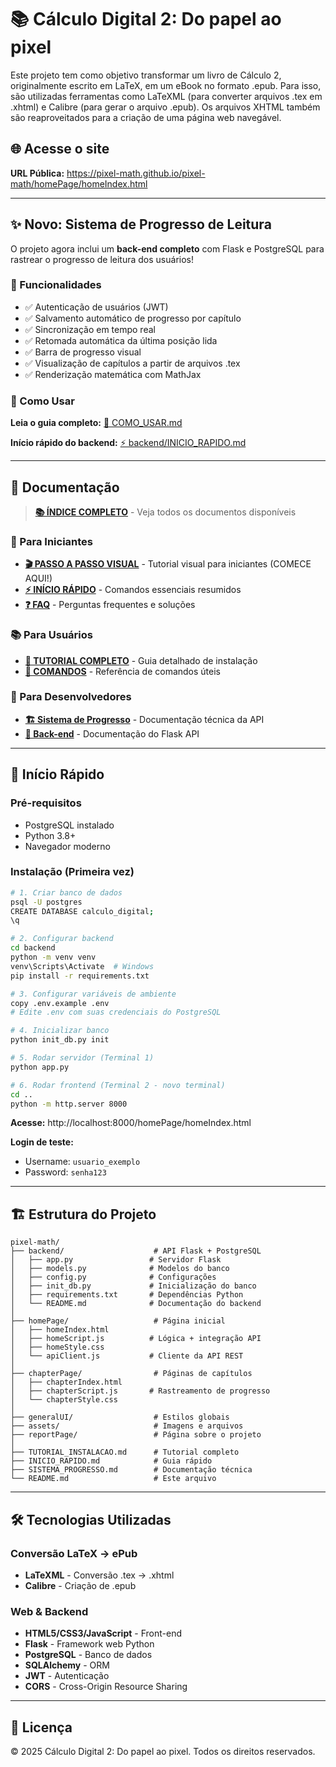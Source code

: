 # 📚 Cálculo Digital 2: Do papel ao pixel

Este projeto tem como objetivo transformar um livro de Cálculo 2, originalmente escrito em LaTeX, em um eBook no formato .epub. Para isso, são utilizadas ferramentas como LaTeXML (para converter arquivos .tex em .xhtml) e Calibre (para gerar o arquivo .epub). Os arquivos XHTML também são reaproveitados para a criação de uma página web navegável.

## 🌐 Acesse o site
**URL Pública:** https://pixel-math.github.io/pixel-math/homePage/homeIndex.html

---

## ✨ Novo: Sistema de Progresso de Leitura

O projeto agora inclui um **back-end completo** com Flask e PostgreSQL para rastrear o progresso de leitura dos usuários!

### 🎯 Funcionalidades
- ✅ Autenticação de usuários (JWT)
- ✅ Salvamento automático de progresso por capítulo
- ✅ Sincronização em tempo real
- ✅ Retomada automática da última posição lida
- ✅ Barra de progresso visual
- ✅ Visualização de capítulos a partir de arquivos .tex
- ✅ Renderização matemática com MathJax

### 🚀 Como Usar

**Leia o guia completo:** [📖 COMO_USAR.md](COMO_USAR.md)

**Início rápido do backend:** [⚡ backend/INICIO_RAPIDO.md](backend/INICIO_RAPIDO.md)

---

## 📖 Documentação

> **[📚 ÍNDICE COMPLETO](INDICE.md)** - Veja todos os documentos disponíveis

### 🎯 Para Iniciantes
- **[🎬 PASSO A PASSO VISUAL](PASSO_A_PASSO.md)** - Tutorial visual para iniciantes (COMECE AQUI!)
- **[⚡ INÍCIO RÁPIDO](INICIO_RAPIDO.md)** - Comandos essenciais resumidos
- **[❓ FAQ](FAQ.md)** - Perguntas frequentes e soluções

### 📚 Para Usuários
- **[📘 TUTORIAL COMPLETO](TUTORIAL_INSTALACAO.md)** - Guia detalhado de instalação
- **[📝 COMANDOS](COMANDOS.md)** - Referência de comandos úteis

### 🔧 Para Desenvolvedores
- **[🏗️ Sistema de Progresso](SISTEMA_PROGRESSO.md)** - Documentação técnica da API
- **[🐍 Back-end](backend/README.md)** - Documentação do Flask API

---

## 🚀 Início Rápido

### Pré-requisitos
- PostgreSQL instalado
- Python 3.8+
- Navegador moderno

### Instalação (Primeira vez)

```bash
# 1. Criar banco de dados
psql -U postgres
CREATE DATABASE calculo_digital;
\q

# 2. Configurar backend
cd backend
python -m venv venv
venv\Scripts\Activate  # Windows
pip install -r requirements.txt

# 3. Configurar variáveis de ambiente
copy .env.example .env
# Edite .env com suas credenciais do PostgreSQL

# 4. Inicializar banco
python init_db.py init

# 5. Rodar servidor (Terminal 1)
python app.py

# 6. Rodar frontend (Terminal 2 - novo terminal)
cd ..
python -m http.server 8000
```

**Acesse:** http://localhost:8000/homePage/homeIndex.html

**Login de teste:**
- Username: `usuario_exemplo`
- Password: `senha123`

---

## 🏗️ Estrutura do Projeto

```
pixel-math/
├── backend/                    # API Flask + PostgreSQL
│   ├── app.py                 # Servidor Flask
│   ├── models.py              # Modelos do banco
│   ├── config.py              # Configurações
│   ├── init_db.py             # Inicialização do banco
│   ├── requirements.txt       # Dependências Python
│   └── README.md              # Documentação do backend
│
├── homePage/                   # Página inicial
│   ├── homeIndex.html
│   ├── homeScript.js          # Lógica + integração API
│   ├── homeStyle.css
│   └── apiClient.js           # Cliente da API REST
│
├── chapterPage/                # Páginas de capítulos
│   ├── chapterIndex.html
│   ├── chapterScript.js       # Rastreamento de progresso
│   └── chapterStyle.css
│
├── generalUI/                  # Estilos globais
├── assets/                     # Imagens e arquivos
├── reportPage/                 # Página sobre o projeto
│
├── TUTORIAL_INSTALACAO.md      # Tutorial completo
├── INICIO_RAPIDO.md            # Guia rápido
├── SISTEMA_PROGRESSO.md        # Documentação técnica
└── README.md                   # Este arquivo
```

---

## 🛠️ Tecnologias Utilizadas

### Conversão LaTeX → ePub
- **LaTeXML** - Conversão .tex → .xhtml
- **Calibre** - Criação de .epub

### Web & Backend
- **HTML5/CSS3/JavaScript** - Front-end
- **Flask** - Framework web Python
- **PostgreSQL** - Banco de dados
- **SQLAlchemy** - ORM
- **JWT** - Autenticação
- **CORS** - Cross-Origin Resource Sharing

---

## 📄 Licença

© 2025 Cálculo Digital 2: Do papel ao pixel. Todos os direitos reservados.
